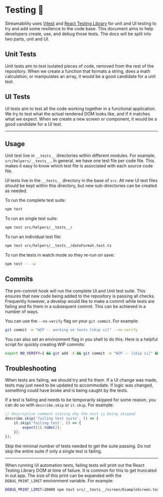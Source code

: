 # Testing 🧪

Streamability uses [Vitest](https://vitest.dev/) and [React Testing Library](https://testing-library.com/) for unit and UI testing to try and add some resilience to the code base. This document aims to help developers create, use, and debug those tests. The docs will be split into two parts, unit and UI.

## Unit Tests

Unit tests aim to test isolated pieces of code, removed from the rest of the repository. When we create a function that formats a string, does a math calculation, or manipulates an array, it would be a good candidate for a unit test.

## UI Tests

UI tests aim to test all the code working together in a functional application. We try to test what the actual rendered DOM looks like, and if it matches what we expect. When we create a new screen or component, it would be a good candidate for a UI test.

---

## Usage

Unit test live in `__tests__` directories within different modules. For example, `src/helpers/__tests__`. In general, we have one test file per code file. This makes it easy to know which test file is associated with each source code file.

UI tests live in the `__tests__` directory in the base of `src`. All new UI test files should be kept within this directory, but new sub-directories can be created as needed.

To run the complete test suite:

```sh
npm test
```

To run an single test suite:

```sh
npm test src/helpers/__tests__/
```

To run an individual test file:

```sh
npm test src/helpers/__tests__/dateFormat.test.ts
```

To run the tests in watch mode so they re-run on save:

```sh
npm test -- -w
```

## Commits

The pre-commit hook will run the complete UI and Unit test suite. This ensures that new code being added to the repository is passing all checks. Frequently however, a develop would like to make a commit while tests are failing and fix them in a subsequent commit. This can be achieved in a number of ways.

You can use the `--no-verify` flag on your `git commit`. For example:

```sh
git commit -m "WIP -- working on tests [skip ci]" --no-verify
```

You can also set an environment flag in you shell to do this. Here is a helpful script for quickly creating WIP commits:

```sh
export NO_VERIFY=1 && git add -A && git commit -m "WIP -- [skip ci]" && export NO_VERIFY=
```

## Troubleshooting

When tests are failing, we should try and fix them. If a UI change was made, tests may just need to be updated to accommodate. If logic was changed, something could have broke and is being caught by the tests. 

If a test is failing and needs to be temporarily skipped for some reason, you can do so with `describe.skip` or `it.skip`. For example:

```ts
// Descriptive comment stating why the test is being skipped
describe.skip('failing test suite', () => {
    it.skip('failing test', () => {
        expect(1).toBe(2);
    });
});
```

Skip the minimal number of tests needed to get the suite passing. Do not skip the entire suite if only a single test is failing.

---

When running UI automation tests, failing tests will print out the React Testing Library DOM at time of failure. It is common for this to get truncated in out app. The size of this print can be expanded with the `DEBUG_PRINT_LIMIT` environment variable. For example:

```sh
DEBUG_PRINT_LIMIT=20000 npm test src/__tests__/screen/ExampleScreen.test.tsx
```

